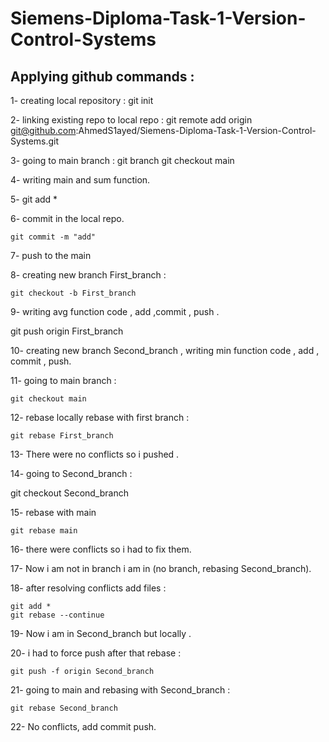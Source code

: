 # Siemens-Diploma-Task-1-Version-Control-Systems
## Applying github commands :

1- creating local repository :
	git init

2- linking existing repo to local repo :
	git remote add origin git@github.com:AhmedS1ayed/Siemens-Diploma-Task-1-Version-Control-Systems.git

3- going to main branch :
	git branch
	git checkout main

4- writing main and sum function.

5- git add *

6- commit in the local repo.

	git commit -m "add"

7- push to the main

8- creating new branch First_branch :

	git checkout -b First_branch

9- writing avg function code , add ,commit , push .

git push origin First_branch

10- creating new branch Second_branch , writing min function code , add , commit , push.

11- going to main branch :

	git checkout main

12- rebase locally rebase with first branch :

	git rebase First_branch

13- There were no conflicts so i pushed .

14- going to Second_branch :
	
git checkout Second_branch

15- rebase with main

	git rebase main

16- there were conflicts so i had to fix them.

17- Now i am not in branch i am in (no branch, rebasing Second_branch).

18- after resolving conflicts add files :

	git add *
	git rebase --continue

19- Now i am in Second_branch but locally .

20- i had to force push after that rebase :

	git push -f origin Second_branch		

21- going to main and rebasing with Second_branch :
	
	git rebase Second_branch 

22- No conflicts, add commit push.
